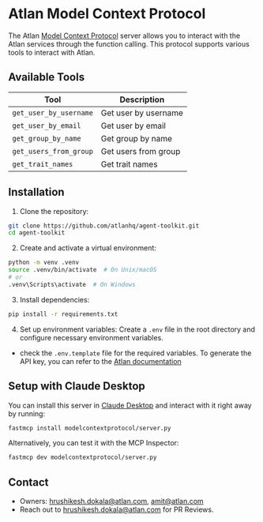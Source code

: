 # Atlan Model Context Protocol

The Atlan [Model Context Protocol](https://modelcontextprotocol.io/introduction) server allows you to interact with the Atlan services through the function calling. This protocol supports various tools to interact with Atlan.

## Available Tools


| Tool                  | Description                     |
| --------------------- | ------------------------------- |
| `get_user_by_username`   | Get user by username           |
| `get_user_by_email`      | Get user by email              |
| `get_group_by_name`     | Get group by name               |
| `get_users_from_group`  | Get users from group            |
| `get_trait_names`       | Get trait names                 |


## Installation

1. Clone the repository:
```bash
git clone https://github.com/atlanhq/agent-toolkit.git
cd agent-toolkit
```

2. Create and activate a virtual environment:
```bash
python -m venv .venv
source .venv/bin/activate  # On Unix/macOS
# or
.venv\Scripts\activate  # On Windows
```

3. Install dependencies:
```bash
pip install -r requirements.txt
```

4. Set up environment variables:
Create a `.env` file in the root directory and configure necessary environment variables.
- check the `.env.template` file for the required variables. To generate the API key, you can refer to the [Atlan documentation](https://developer.atlan.com/getting-started/)


## Setup with Claude Desktop

You can install this server in [Claude Desktop](https://claude.ai/download) and interact with it right away by running:
```bash
fastmcp install modelcontextprotocol/server.py
```

Alternatively, you can test it with the MCP Inspector:
```bash
fastmcp dev modelcontextprotocol/server.py
```

## Contact

- Owners: hrushikesh.dokala@atlan.com, amit@atlan.com
- Reach out to hrushikesh.dokala@atlan.com for PR Reviews.
